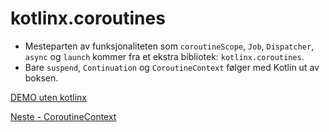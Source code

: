 # kotlinx.coroutines

- Mesteparten av funksjonaliteten som `coroutineScope`, `Job`, `Dispatcher`, `async` og `launch` kommer fra et ekstra
  bibliotek: `kotlinx.coroutines`.
- Bare `suspend`, `Continuation` og `CoroutineContext` følger med Kotlin ut av boksen.

[DEMO uten kotlinx](../pure-couroutines/src/main/kotlin/MorningRoutine.kt)

[Neste - CoroutineContext](07-context.md)

